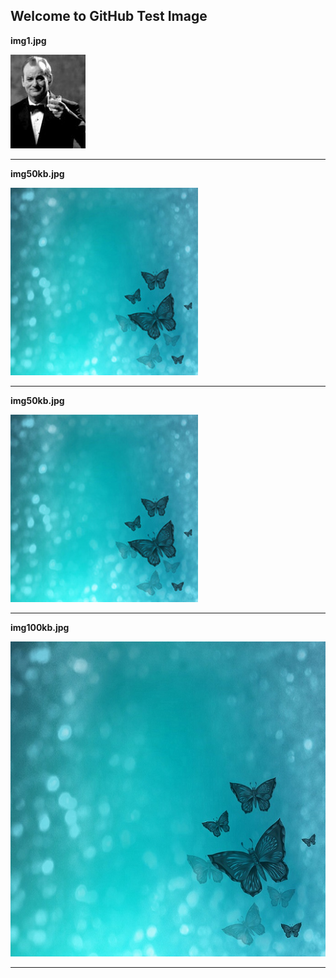 ## Welcome to GitHub Test Image

**img1.jpg**

![img1.jpg](/img1.jpg)

---


**img50kb.jpg**

![img50kb.jpg](/img50kb.jpg)

---


**img50kb.jpg**

![img50kb_copy.jpg](/img50kb.jpg)

---


**img100kb.jpg**

![img100kb.jpg](/img100kb.jpg)

---
